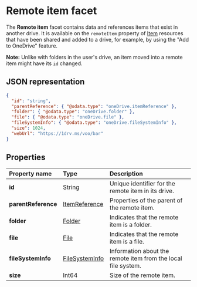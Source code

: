 # Remote item facet
The **Remote item** facet contains data and references items that exist in another drive.
It is available on the `remoteItem` property of [Item][item-resource] resources that have been shared and added to a drive, for example, by using the "Add to OneDrive" feature.

**Note:** Unlike with folders in the user's drive, an item moved into a
remote item might have its `id` changed.

## JSON representation

<!-- { "blockType": "resource", "@odata.type": "oneDrive.remoteItem" } -->
```json
{
  "id": "string",
  "parentReference": { "@odata.type": "oneDrive.itemReference" },
  "folder": { "@odata.type": "oneDrive.folder" },
  "file": { "@odata.type": "oneDrive.file" },
  "fileSystemInfo": { "@odata.type": "oneDrive.fileSystemInfo" },
  "size": 1024,
  "webUrl": "https://1drv.ms/voo/bar"
}
```
## Properties

| Property name       | Type                                           | Description                                                   |
|:--------------------|:-----------------------------------------------|:--------------------------------------------------------------|
| **id**              | String                                         | Unique identifier for the remote item in its drive.           |
| **parentReference** | [ItemReference](../resources/itemReference.md) | Properties of the parent of the remote item.                  |
| **folder**          | [Folder](folder_facet.md)                      | Indicates that the remote item is a folder.                   |
| **file**            | [File](file_facet.md)                          | Indicates that the remote item is a file.                     |
| **fileSystemInfo**  | [FileSystemInfo](filesysteminfo_facet.md)      | Information about the remote item from the local file system. |
| **size**            | Int64                                          | Size of the remote item.                                      |

[item-resource]: ../resources/item.md
